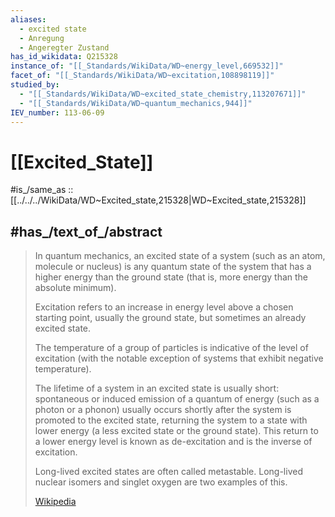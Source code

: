 ```yaml
---
aliases:
  - excited state
  - Anregung
  - Angeregter Zustand
has_id_wikidata: Q215328
instance_of: "[[_Standards/WikiData/WD~energy_level,669532]]"
facet_of: "[[_Standards/WikiData/WD~excitation,108898119]]"
studied_by:
  - "[[_Standards/WikiData/WD~excited_state_chemistry,113207671]]"
  - "[[_Standards/WikiData/WD~quantum_mechanics,944]]"
IEV_number: 113-06-09
---
```


# [[Excited_State]] 

#is_/same_as :: [[../../../WikiData/WD~Excited_state,215328|WD~Excited_state,215328]] 

## #has_/text_of_/abstract 

> In quantum mechanics, an excited state of a system (such as an atom, molecule or nucleus) 
> is any quantum state of the system that has a higher energy than the ground state 
> (that is, more energy than the absolute minimum). 
> 
> Excitation refers to an increase in energy level above a chosen starting point, 
> usually the ground state, but sometimes an already excited state. 
> 
> The temperature of a group of particles is indicative of the level of excitation 
> (with the notable exception of systems that exhibit negative temperature).
>
> The lifetime of a system in an excited state is usually short: 
> spontaneous or induced emission of a quantum of energy (such as a photon or a phonon) 
> usually occurs shortly after the system is promoted to the excited state, 
> returning the system to a state with lower energy (a less excited state or the ground state). 
> This return to a lower energy level is known as de-excitation and is the inverse of excitation.
>
> Long-lived excited states are often called metastable. 
> Long-lived nuclear isomers and singlet oxygen are two examples of this.
>
> [Wikipedia](https://en.wikipedia.org/wiki/Excited%20state) 

